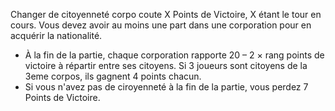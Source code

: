 Changer de citoyenneté corpo coute X Points de Victoire, X étant le tour en cours.
Vous devez avoir au moins une part dans une corporation pour en acquérir la nationalité.

* À la fin de la partie, chaque corporation rapporte 20 – 2 × rang points de victoire à répartir entre ses citoyens. Si 3 joueurs sont citoyens de la 3eme corpos, ils gagnent 4 points chacun.
* Si vous n'avez pas de ciroyenneté à la fin de la partie, vous perdez 7 Points de Victoire.